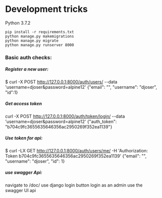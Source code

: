 # Development tricks
Python 3.7.2
```
pip install -r requirements.txt
python manage.py makemigrations
python manage.py migrate
python manage.py runserver 8000
```
### Basic auth checks:
##### Register a new user:
$ curl -X POST http://127.0.0.1:8000/auth/users/ --data 'username=djoser&password=alpine12'
{"email": "", "username": "djoser", "id":1}
##### Get access token
curl -X POST http://127.0.0.1:8000/auth/token/login/ --data 'username=djoser&password=alpine12'
{"auth_token": "b704c9fc3655635646356ac2950269f352ea1139"}
##### Use token for api:
$ curl -LX GET http://127.0.0.1:8000/auth/users/me/ -H 'Authorization: Token b704c9fc3655635646356ac2950269f352ea1139'
{"email": "", "username": "djoser", "id": 1}

##### use swagger Api:
navigate to /doc/
use django login button
login as an admin
use the swagger UI api


